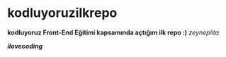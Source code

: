 # kodluyoruzilkrepo
**kodluyoruz Front-End Eğitimi kapsamında açtığım ilk repo :)**
*zeyneplita*

***ilovecoding***